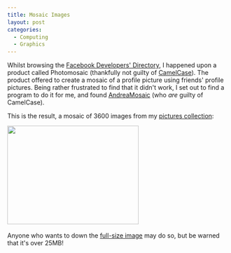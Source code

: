 ```yaml
---
title: Mosaic Images
layout: post
categories:
  - Computing
  - Graphics
---
```

Whilst browsing the [Facebook Developers' Directory](http://developers.facebook.com/products.php), I happened upon a product called Photomosaic (thankfully not guilty of [CamelCase](https://en.wikipedia.org/wiki/CamelCase)). The product offered to create a mosaic of a profile picture using friends' profile pictures. Being rather frustrated to find that it didn't work, I set out to find a program to do it for me, and found [AndreaMosaic](http://andreaplanet.com/andreamosaic/) (who _are_ guilty of CamelCase).

This is the result, a mosaic of 3600 images from my [pictures collection](https://pictures.scholesmafia.co.uk/):

[<img class="alignnone size-medium wp-image-275" src="/files/2006/09/mosaic-300x225.jpg" alt="" width="300" height="225" srcset="/files/2006/09/mosaic-300x225.jpg 300w, /files/2006/09/mosaic-400x300.jpg 400w, /files/2006/09/mosaic.jpg 800w" sizes="(max-width: 300px) 100vw, 300px" />](/files/2006/09/mosaic.jpg)

Anyone who wants to down the [full-size image](https://cmbuckley.co.uk/graphics/mosaic.jpg) may do so, but be warned that it's over 25MB!
